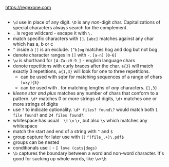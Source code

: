 https://regexone.com

## 
* `\d` use in place of any digit. `\D` is any _non_-digit char. Capitalizations of special characters always search for the complement.
* `.` is regex wildcard - escape it with `\.`
* match specific characters with `[]`. `[abc]` matches against any char which has a, b or c
* `^` inside a `[]` is an exclude. `[^b]og` matches hog and dog but not bog
* denote character ranges in `[]` with `-`. `[a-n]` `[0-6]`
* `\w` is shorthand for `[A-Za-z0-9_]` - english language chars
* denote repetitions with curly braces after the char. `a{3}` will match exactly 3 repetitions, `a{1,3}` will look for one to three repetitions. 
  * can be used with sqbr for matching sequences of a range of chars `[wxy]{5}`
  * can be used with . for matching lengths of _any_ characters. `{1,3}`
* _kleene star and plus_ matches any number of chars that conform to a pattern. `\d*` matches 0 or more strings of digits, `\d+` matches one or more strings of digits
* use `?` to indicate optionality. `\d* files? found\?` would match both `1 file found?` and `24 files found?`.
* whitespace has usual ` ` `\t` `\n` `\r`, but also `\s` which matches any whitespace
* match the start and end of a string with `^` and `$`
* group capture for later use with `()` `^(file_.+)\.pdf$`
* groups can be nested
* conditionals use `|` - `I love (cats|dogs)`
* `\b` captures the boundary between a word and non-word character. It's good for sucking up whole words, like `\w+\b`
